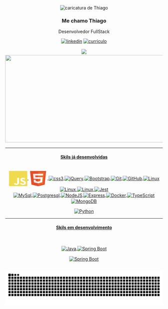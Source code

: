 <div align="center">
  <img height="400px" with="200px" src="https://i.ibb.co/VJYrBnc/mi4.png" alt="caricatura de Thiago" />
</div>

<div align="center">
  <h3>Me chamo Thiago</h3>
  <p>Desenvolvedor FullStack</strong></p>
  <a target="_blank" rel="noopener noreferrer" href="https://www.linkedin.com/in/thiagoferreirarose/"><img alt="linkedin" src="https://img.shields.io/badge/-LinkedIn-%230077B5?style=for-the-badge&logo=linkedin&logoColor=white"></a> 
  <a target="_blank" rel="noopener noreferrer" href="https://drive.google.com/file/d/1sVjqZEoShgCmTdEoOqWJ_FxARHCkVNqs/view?usp=sharing" ><img alt="curriculo" src="https://img.shields.io/badge/%BB-Curr%CDculo-black?style=for-the-badge"></a> 
</div>

<br>

<div align="center">
  <a href="https://github.com/thiago-fr">
  <img height="250em" src="https://github-readme-stats.vercel.app/api?username=thiago-fr&show_icons=true&theme=great-gatsby&count_private=true&locale=pt-br"/>
  <img height="280em" width="600px" src="https://github-readme-stats.vercel.app/api/top-langs/?username=thiago-fr&layout=default&langs_count=7&theme=great-gatsby&custom_title=Linguagens"/>
</div>
  
<hr>
<h4 align="center">Skils já desenvolvidas</h4>
  
<br>
  
<div style="display: inline_block" align="center"> 
  
  <img align="center" alt="JavaScrip" height="50" width="60" src="https://raw.githubusercontent.com/devicons/devicon/master/icons/javascript/javascript-plain.svg">
  <img align="center" alt="HTML5" height="50" width="60" src="https://raw.githubusercontent.com/devicons/devicon/master/icons/html5/html5-original.svg">
  <img align="center" alt="css3" height="50" width="60" src="https://cdn.jsdelivr.net/gh/devicons/devicon/icons/css3/css3-original.svg">  
  <img align="center" alt="jQuery" height="50" width="60" src="https://cdn.jsdelivr.net/gh/devicons/devicon/icons/jquery/jquery-plain-wordmark.svg">
  
 
  <img align="center" alt="Bootstrap" height="50" width="60" src="https://cdn.jsdelivr.net/gh/devicons/devicon/icons/bootstrap/bootstrap-plain-wordmark.svg">
  <img align="center" alt="Git" height="50" width="60"
src="https://cdn.jsdelivr.net/gh/devicons/devicon/icons/git/git-original.svg">
  <img align="center" alt="GitHub" height="50" width="60"
src="https://cdn.jsdelivr.net/gh/devicons/devicon/icons/github/github-original.svg">
  <img align="center" alt="Linux" height="50" width="60"
src="https://cdn.jsdelivr.net/gh/devicons/devicon/icons/linux/linux-original.svg">
  
<br>  
  <img align="center" alt="Linux" height="50" width="60"
src="https://cdn.jsdelivr.net/gh/devicons/devicon/icons/react/react-original.svg">
  <img align="center" alt="Linux" height="50" width="60"
src="https://cdn.jsdelivr.net/gh/devicons/devicon/icons/redux/redux-original.svg">
  <img align="center" alt="Jest" height="50" width="60"
src="https://cdn.jsdelivr.net/gh/devicons/devicon/icons/jest/jest-plain.svg">
  
<br>
  <img align="center" alt="MySql" height="80" width="90"
src="https://cdn.jsdelivr.net/gh/devicons/devicon/icons/mysql/mysql-original-wordmark.svg">
  <img align="center" alt="Postgresql" height="60" width="60"
src="https://cdn.jsdelivr.net/gh/devicons/devicon/icons/postgresql/postgresql-original-wordmark.svg">
  <img align="center" alt="NodeJS" height="90" width="100"
src="https://cdn.jsdelivr.net/gh/devicons/devicon/icons/nodejs/nodejs-original-wordmark.svg">
  <img align="center" alt="Express" height="80" width="80"
src="https://cdn.jsdelivr.net/gh/devicons/devicon/icons/express/express-original-wordmark.svg">
   <img align="center" alt="Docker" height="70" idth="80"
src="https://cdn.jsdelivr.net/gh/devicons/devicon/icons/docker/docker-original-wordmark.svg">
  <img align="center" alt="TypeScript" height="50" width="60"
src="https://cdn.jsdelivr.net/gh/devicons/devicon/icons/typescript/typescript-original.svg"> 
  <img align="center" alt="MongoDB" height="70" width="80"
src="https://cdn.jsdelivr.net/gh/devicons/devicon/icons/mongodb/mongodb-original-wordmark.svg">

  <img align="center" alt="Python" height="70" width="80"
src="https://cdn.jsdelivr.net/gh/devicons/devicon/icons/python/python-original-wordmark.svg">
  
</div>

<hr>
<h4 align="center">Skils em desenvolvimento</h4>
  
<br>
  
<div style="display: inline_block" align="center"> 
  
  <img align="center" alt="Java" height="70" width="80"
src="https://cdn.jsdelivr.net/gh/devicons/devicon/icons/java/java-original-wordmark.svg">
  <img align="center" alt="Spring Boot" height="70" width="80"
src="https://cdn.jsdelivr.net/gh/devicons/devicon/icons/spring/spring-original-wordmark.svg">

  <img align="center" alt="Spring Boot" height="70" width="80"
src="https://cdn.jsdelivr.net/gh/devicons/devicon/icons/go/go-original.svg" />

<!-- <p align="left"> <img src="https://komarev.com/ghpvc/?username=thiago-fr" alt="" /> </p> -->
       

</div>                                                                                            

  ##

<div align="center"> 
  

  ![Snake animation](https://github.com/thiago-fr/thiago-fr/blob/output/github-contribution-grid-snake.svg)
</div>
